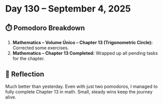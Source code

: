 # Day 130 – September 4, 2025

## ⏱️ Pomodoro Breakdown
1. **Mathematics – Volume Único – Chapter 13 (Trigonometric Circle):** Corrected some exercises.
2. **Mathematics – Chapter 13 Completed:** Wrapped up all pending tasks for the chapter.

## 💬 Reflection
Much better than yesterday. Even with just two pomodoros, I managed to fully complete Chapter 13 in math. Small, steady wins keep the journey alive.
